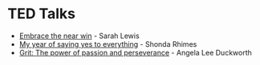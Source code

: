 # TED Talks

* [Embrace the near win](https://www.ted.com/talks/sarah_lewis_embrace_the_near_win?language=en) - Sarah Lewis
* [My year of saying yes to everything](https://www.ted.com/talks/shonda_rhimes_my_year_of_saying_yes_to_everything) - Shonda Rhimes
* [Grit: The power of passion and perseverance](https://www.ted.com/talks/angela_lee_duckworth_grit_the_power_of_passion_and_perseverance) - Angela Lee Duckworth

